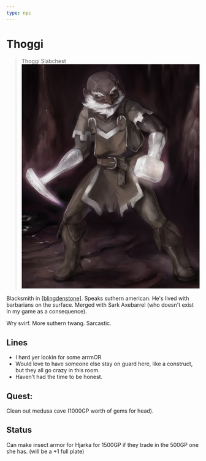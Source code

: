 ```yaml
---
type: npc
---
```


# Thoggi
> Thoggi Slabchest
![](thoggi.png)

Blacksmith in [[blingdenstone]]. Speaks suthern american. He's lived with barbarians on the surface.
Merged with Sark Axebarrel (who doesn't exist in my game as a consequence).

Wry svirf. More suthern twang. Sarcastic.


## Lines
- I hørd yer lookin for some arrmOR
- Would love to have someone else stay on guard here, like a construct, but they all go crazy in this room.
- Haven’t had the time to be honest.

## Quest:
Clean out medusa cave (1000GP worth of gems for head).

## Status
Can make insect armor for Hjarka for 1500GP if they trade in the 500GP one she has. (will be a +1 full plate)

[//begin]: # "Autogenerated link references for markdown compatibility"
[blingdenstone]: ../underdark/blingdenstone "Blingdenstone"
[//end]: # "Autogenerated link references"
